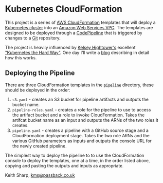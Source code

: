 # Kubernetes CloudFormation
This project is a series of [AWS CloudFormation](https://aws.amazon.com/cloudformation/) templates that will deploy a [Kubernetes cluster](https://kubernetes.io) into an [Amazon Web Services VPC](https://aws.amazon.com/vpc/).  The templates are designed to be deployed through a [CodePipeline](https://aws.amazon.com/codepipeline/) that is triggered by changes to a [Git](https://git-scm.com) repository.

The project is heavily influenced by [Kelsey Hightower's](https://github.com/kelseyhightower) excellent ["Kubernetes the Hard Way"](https://github.com/kelseyhightower/kubernetes-the-hard-way).  One day I'll write a [blog](https://keithmsharp.wordpress.com) describing in detail how this works.

## Deploying the Pipeline
There are three CloudFormation templates in the [`pipeline`](https://github.com/keithsharp/kubernetes-cloudformation/tree/master/pipeline) directory, these should be deployed in the order:

1. `s3.yaml` - creates an S3 bucket for pipeline artifacts and outputs the bucket name.
2. `pipeline-roles.yaml` - creates a role for the pipeline to use to access the artifact bucket and a role to invoke CloudFormation.  Takes the artifcat bucket name as an input and outputs the ARNs of the two roles it creates.
3. `pipeline.yaml` - creates a pipeline with a GitHub source stage and a CloudFormation deployment stage.  Takes the two role ARNs and the various GitHub parameters as inputs and outputs the console URL for the newly created pipeline.

The simplest way to deploy the pipeline to to use the CloudFormation console to deploy the templates, one at a time, in the order listed above, copying and pasting the outputs and inputs as appropriate.

Keith Sharp, [kms@passback.co.uk](mailto:kms@passback.co.uk)
